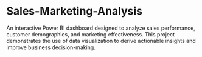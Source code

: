 # Sales-Marketing-Analysis
An interactive Power BI dashboard designed to analyze sales performance, customer demographics, and marketing effectiveness. This project demonstrates the use of data visualization to derive actionable insights and improve business decision-making.
